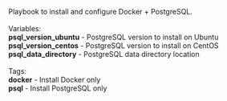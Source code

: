 Playbook to install and configure Docker + PostgreSQL.<br /><br />
Variables:<br />
**psql_version_ubuntu** - PostgreSQL version to install on Ubuntu<br />
**psql_version_centos** - PostgreSQL version to install on CentOS<br />
**psql_data_directory** - PostgreSQL data directory location<br /><br />
Tags:<br />
**docker** - Install Docker only<br />
**psql** - Install PostgreSQL only<br />